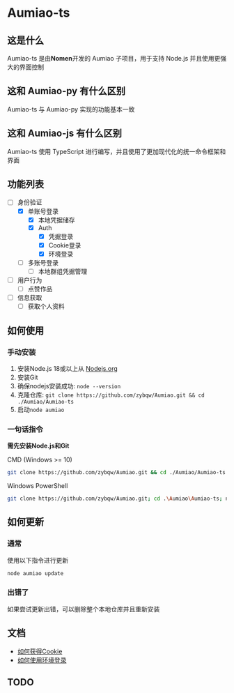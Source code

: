# Aumiao-ts

## 这是什么

Aumiao-ts 是由**Nomen**开发的 Aumiao 子项目，用于支持 Node.js 并且使用更强大的界面控制

## 这和 Aumiao-py 有什么区别

Aumiao-ts 与 Aumiao-py 实现的功能基本一致

## 这和 Aumiao-js 有什么区别

Aumiao-ts 使用 TypeScript 进行编写，并且使用了更加现代化的统一命令框架和界面

## 功能列表

- [ ] 身份验证
  - [x] 单账号登录
    - [x] 本地凭据储存
    - [x] Auth
      - [x] 凭据登录
      - [x] Cookie登录
      - [x] 环境登录
  - [ ] 多账号登录
    - [ ] 本地群组凭据管理
- [ ] 用户行为
  - [ ] 点赞作品
- [ ] 信息获取
  - [ ] 获取个人资料

## 如何使用

### 手动安装

1. 安装Node.js 18或以上从 [Nodejs.org](https://nodejs.org/)
2. 安装Git
3. 确保nodejs安装成功: `node --version`
4. 克隆仓库: `git clone https://github.com/zybqw/Aumiao.git && cd ./Aumiao/Aumiao-ts`
5. 启动`node aumiao`

### 一句话指令

**需先安装Node.js和Git**

CMD (Windows >= 10)

```bash
git clone https://github.com/zybqw/Aumiao.git && cd ./Aumiao/Aumiao-ts && node ./scripts/install.js && node aumiao.js
```

Windows PowerShell

```bash
git clone https://github.com/zybqw/Aumiao.git; cd .\Aumiao\Aumiao-ts; node .\scripts\install.js; node .\aumiao.js
```

## 如何更新

### 通常

使用以下指令进行更新

```bash
node aumiao update
```

### 出错了

如果尝试更新出错，可以删除整个本地仓库并且重新安装

## 文档

- [如何获得Cookie](./docs/how-to-get-cookie.md)
- [如何使用环境登录](./docs/how-to-use-env-login.md)

## TODO

